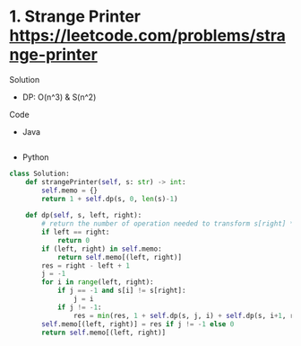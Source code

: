 # 1. Strange Printer https://leetcode.com/problems/strange-printer

Solution

- DP: O(n^3) & S(n^2)

Code

- Java

```java

```

- Python

```python
class Solution:
    def strangePrinter(self, s: str) -> int:
        self.memo = {}
        return 1 + self.dp(s, 0, len(s)-1)
        
    def dp(self, s, left, right):
        # return the number of operation needed to transform s[right] * (right - left + 1) to s[left:right+1]
        if left == right:
            return 0
        if (left, right) in self.memo:
            return self.memo[(left, right)]
        res = right - left + 1
        j = -1
        for i in range(left, right):
            if j == -1 and s[i] != s[right]:
                j = i
            if j != -1:
                res = min(res, 1 + self.dp(s, j, i) + self.dp(s, i+1, right))
        self.memo[(left, right)] = res if j != -1 else 0
        return self.memo[(left, right)]
```

